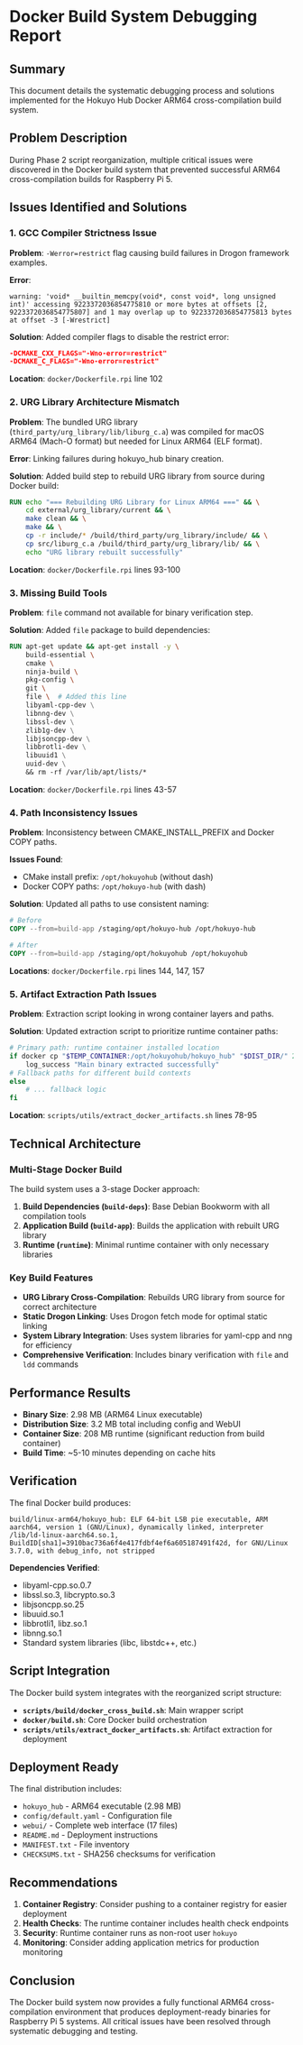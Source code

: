 # Docker Build System Debugging Report

## Summary

This document details the systematic debugging process and solutions implemented for the Hokuyo Hub Docker ARM64 cross-compilation build system.

## Problem Description

During Phase 2 script reorganization, multiple critical issues were discovered in the Docker build system that prevented successful ARM64 cross-compilation builds for Raspberry Pi 5.

## Issues Identified and Solutions

### 1. GCC Compiler Strictness Issue

**Problem**: `-Werror=restrict` flag causing build failures in Drogon framework examples.

**Error**: 
```
warning: 'void* __builtin_memcpy(void*, const void*, long unsigned int)' accessing 9223372036854775810 or more bytes at offsets [2, 9223372036854775807] and 1 may overlap up to 9223372036854775813 bytes at offset -3 [-Wrestrict]
```

**Solution**: Added compiler flags to disable the restrict error:
```cmake
-DCMAKE_CXX_FLAGS="-Wno-error=restrict"
-DCMAKE_C_FLAGS="-Wno-error=restrict"
```

**Location**: `docker/Dockerfile.rpi` line 102

### 2. URG Library Architecture Mismatch

**Problem**: The bundled URG library (`third_party/urg_library/lib/liburg_c.a`) was compiled for macOS ARM64 (Mach-O format) but needed for Linux ARM64 (ELF format).

**Error**: Linking failures during hokuyo_hub binary creation.

**Solution**: Added build step to rebuild URG library from source during Docker build:
```dockerfile
RUN echo "=== Rebuilding URG Library for Linux ARM64 ===" && \
    cd external/urg_library/current && \
    make clean && \
    make && \
    cp -r include/* /build/third_party/urg_library/include/ && \
    cp src/liburg_c.a /build/third_party/urg_library/lib/ && \
    echo "URG library rebuilt successfully"
```

**Location**: `docker/Dockerfile.rpi` lines 93-100

### 3. Missing Build Tools

**Problem**: `file` command not available for binary verification step.

**Solution**: Added `file` package to build dependencies:
```dockerfile
RUN apt-get update && apt-get install -y \
    build-essential \
    cmake \
    ninja-build \
    pkg-config \
    git \
    file \  # Added this line
    libyaml-cpp-dev \
    libnng-dev \
    libssl-dev \
    zlib1g-dev \
    libjsoncpp-dev \
    libbrotli-dev \
    libuuid1 \
    uuid-dev \
    && rm -rf /var/lib/apt/lists/*
```

**Location**: `docker/Dockerfile.rpi` lines 43-57

### 4. Path Inconsistency Issues

**Problem**: Inconsistency between CMAKE_INSTALL_PREFIX and Docker COPY paths.

**Issues Found**:
- CMake install prefix: `/opt/hokuyohub` (without dash)
- Docker COPY paths: `/opt/hokuyo-hub` (with dash)

**Solution**: Updated all paths to use consistent naming:
```dockerfile
# Before
COPY --from=build-app /staging/opt/hokuyo-hub /opt/hokuyo-hub

# After  
COPY --from=build-app /staging/opt/hokuyohub /opt/hokuyohub
```

**Locations**: `docker/Dockerfile.rpi` lines 144, 147, 157

### 5. Artifact Extraction Path Issues

**Problem**: Extraction script looking in wrong container layers and paths.

**Solution**: Updated extraction script to prioritize runtime container paths:
```bash
# Primary path: runtime container installed location
if docker cp "$TEMP_CONTAINER:/opt/hokuyohub/hokuyo_hub" "$DIST_DIR/" 2>/dev/null; then
    log_success "Main binary extracted successfully"
# Fallback paths for different build contexts
else
    # ... fallback logic
fi
```

**Location**: `scripts/utils/extract_docker_artifacts.sh` lines 78-95

## Technical Architecture

### Multi-Stage Docker Build

The build system uses a 3-stage Docker approach:

1. **Build Dependencies (`build-deps`)**: Base Debian Bookworm with all compilation tools
2. **Application Build (`build-app`)**: Builds the application with rebuilt URG library
3. **Runtime (`runtime`)**: Minimal runtime container with only necessary libraries

### Key Build Features

- **URG Library Cross-Compilation**: Rebuilds URG library from source for correct architecture
- **Static Drogon Linking**: Uses Drogon fetch mode for optimal static linking
- **System Library Integration**: Uses system libraries for yaml-cpp and nng for efficiency
- **Comprehensive Verification**: Includes binary verification with `file` and `ldd` commands

## Performance Results

- **Binary Size**: 2.98 MB (ARM64 Linux executable)
- **Distribution Size**: 3.2 MB total including config and WebUI
- **Container Size**: 208 MB runtime (significant reduction from build container)
- **Build Time**: ~5-10 minutes depending on cache hits

## Verification

The final Docker build produces:

```
build/linux-arm64/hokuyo_hub: ELF 64-bit LSB pie executable, ARM aarch64, version 1 (GNU/Linux), dynamically linked, interpreter /lib/ld-linux-aarch64.so.1, BuildID[sha1]=3910bac736a6f4e417fdbf4ef6a605187491f42d, for GNU/Linux 3.7.0, with debug_info, not stripped
```

**Dependencies Verified**:
- libyaml-cpp.so.0.7
- libssl.so.3, libcrypto.so.3  
- libjsoncpp.so.25
- libuuid.so.1
- libbrotli1, libz.so.1
- libnng.so.1
- Standard system libraries (libc, libstdc++, etc.)

## Script Integration

The Docker build system integrates with the reorganized script structure:

- **`scripts/build/docker_cross_build.sh`**: Main wrapper script
- **`docker/build.sh`**: Core Docker build orchestration
- **`scripts/utils/extract_docker_artifacts.sh`**: Artifact extraction for deployment

## Deployment Ready

The final distribution includes:

- `hokuyo_hub` - ARM64 executable (2.98 MB)
- `config/default.yaml` - Configuration file
- `webui/` - Complete web interface (17 files)
- `README.md` - Deployment instructions
- `MANIFEST.txt` - File inventory
- `CHECKSUMS.txt` - SHA256 checksums for verification

## Recommendations

1. **Container Registry**: Consider pushing to a container registry for easier deployment
2. **Health Checks**: The runtime container includes health check endpoints
3. **Security**: Runtime container runs as non-root user `hokuyo`
4. **Monitoring**: Consider adding application metrics for production monitoring

## Conclusion

The Docker build system now provides a fully functional ARM64 cross-compilation environment that produces deployment-ready binaries for Raspberry Pi 5 systems. All critical issues have been resolved through systematic debugging and testing.